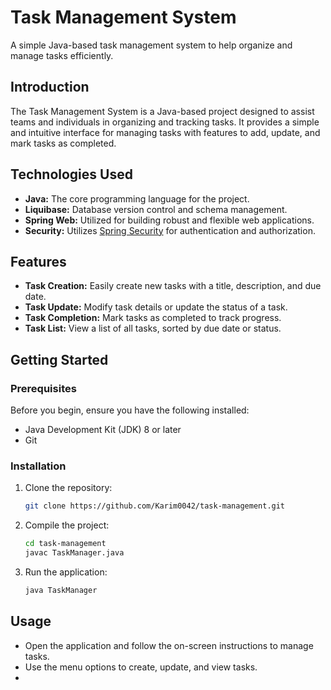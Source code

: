 # Task Management System
A simple Java-based task management system to help organize and manage tasks efficiently.
## Introduction

The Task Management System is a Java-based project designed to assist teams and individuals in organizing and tracking tasks. It provides a simple and intuitive interface for managing tasks with features to add, update, and mark tasks as completed.
## Technologies Used

- **Java:** The core programming language for the project.
- **Liquibase:** Database version control and schema management.
- **Spring Web:** Utilized for building robust and flexible web applications.
- **Security:** Utilizes [Spring Security](https://spring.io/projects/spring-security) for authentication and authorization.

## Features

- **Task Creation:** Easily create new tasks with a title, description, and due date.
- **Task Update:** Modify task details or update the status of a task.
- **Task Completion:** Mark tasks as completed to track progress.
- **Task List:** View a list of all tasks, sorted by due date or status.

## Getting Started

### Prerequisites

Before you begin, ensure you have the following installed:

- Java Development Kit (JDK) 8 or later
- Git

### Installation

1. Clone the repository:

    ```bash
    git clone https://github.com/Karim0042/task-management.git
    ```

2. Compile the project:

    ```bash
    cd task-management
    javac TaskManager.java
    ```

3. Run the application:

    ```bash
    java TaskManager
    ```

## Usage

- Open the application and follow the on-screen instructions to manage tasks.
- Use the menu options to create, update, and view tasks.
- 
